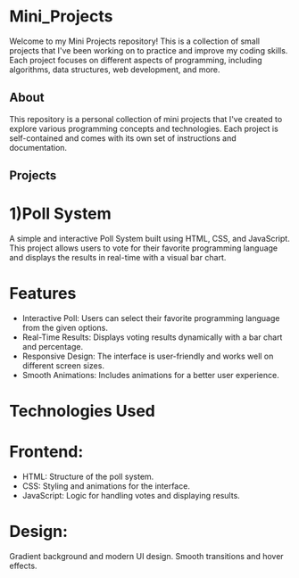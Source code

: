 # Mini_Projects
Welcome to my Mini Projects repository! This is a collection of small projects that I've been working on to practice and improve my coding skills. Each project focuses on different aspects of programming, including algorithms, data structures, web development, and more.

## About
This repository is a personal collection of mini projects that I've created to explore various programming concepts and technologies. Each project is self-contained and comes with its own set of instructions and documentation.

## Projects
# 1)Poll System
A simple and interactive Poll System built using HTML, CSS, and JavaScript. This project allows users to vote for their favorite programming language and displays the results in real-time with a visual bar chart.
# Features
- Interactive Poll: Users can select their favorite programming language from the given options.
- Real-Time Results: Displays voting results dynamically with a bar chart and percentage.
- Responsive Design: The interface is user-friendly and works well on different screen sizes.
- Smooth Animations: Includes animations for a better user experience.
# Technologies Used
# Frontend:
- HTML: Structure of the poll system.
- CSS: Styling and animations for the interface.
- JavaScript: Logic for handling votes and displaying results.
# Design:
Gradient background and modern UI design.
Smooth transitions and hover effects.
